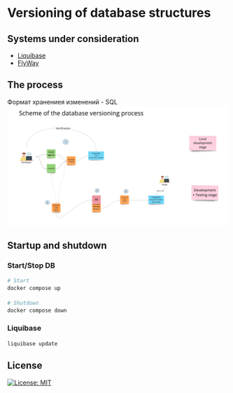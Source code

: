# Versioning of database structures


## Systems under consideration
 - [Liquibase](https://www.liquibase.org)
 - [FlyWay](http://flywaydb.org)

## The process
Формат хранениея изменений - SQL
![Versioning of database structures](img/versioning_of_database_structures.jpg)


## Startup and shutdown

### Start/Stop DB
```bash
# Start
docker compose up

# Shutdown
docker compose down
```
### Liquibase
```bash
liquibase update
```
 

## License 
[![License: MIT](https://img.shields.io/badge/License-MIT-yellow.svg)](https://opensource.org/licenses/MIT)
